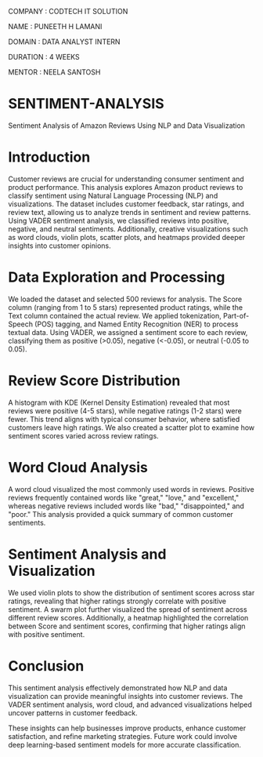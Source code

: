 COMPANY : CODTECH IT SOLUTION

NAME : PUNEETH H LAMANI

DOMAIN : DATA ANALYST INTERN

DURATION : 4 WEEKS

MENTOR : NEELA SANTOSH
# SENTIMENT-ANALYSIS
Sentiment Analysis of Amazon Reviews Using NLP and Data Visualization
# Introduction
Customer reviews are crucial for understanding consumer sentiment and product performance. This analysis explores Amazon product reviews to classify sentiment using Natural Language Processing (NLP) and visualizations. The dataset includes customer feedback, star ratings, and review text, allowing us to analyze trends in sentiment and review patterns.
Using VADER sentiment analysis, we classified reviews into positive, negative, and neutral sentiments. Additionally, creative visualizations such as word clouds, violin plots, scatter plots, and heatmaps provided deeper insights into customer opinions.
# Data Exploration and Processing
We loaded the dataset and selected 500 reviews for analysis. The Score column (ranging from 1 to 5 stars) represented product ratings, while the Text column contained the actual review.
We applied tokenization, Part-of-Speech (POS) tagging, and Named Entity Recognition (NER) to process textual data. Using VADER, we assigned a sentiment score to each review, classifying them as positive (>0.05), negative (<-0.05), or neutral (-0.05 to 0.05).
# Review Score Distribution
A histogram with KDE (Kernel Density Estimation) revealed that most reviews were positive (4-5 stars), while negative ratings (1-2 stars) were fewer. This trend aligns with typical consumer behavior, where satisfied customers leave high ratings.
We also created a scatter plot to examine how sentiment scores varied across review ratings.
# Word Cloud Analysis
A word cloud visualized the most commonly used words in reviews. Positive reviews frequently contained words like "great," "love," and "excellent," whereas negative reviews included words like "bad," "disappointed," and "poor."
This analysis provided a quick summary of common customer sentiments.
# Sentiment Analysis and Visualization
We used violin plots to show the distribution of sentiment scores across star ratings, revealing that higher ratings strongly correlate with positive sentiment. A swarm plot further visualized the spread of sentiment across different review scores.
Additionally, a heatmap highlighted the correlation between Score and sentiment scores, confirming that higher ratings align with positive sentiment.
# Conclusion
This sentiment analysis effectively demonstrated how NLP and data visualization can provide meaningful insights into customer reviews. The VADER sentiment analysis, word cloud, and advanced visualizations helped uncover patterns in customer feedback.

These insights can help businesses improve products, enhance customer satisfaction, and refine marketing strategies. Future work could involve deep learning-based sentiment models for more accurate classification. 

